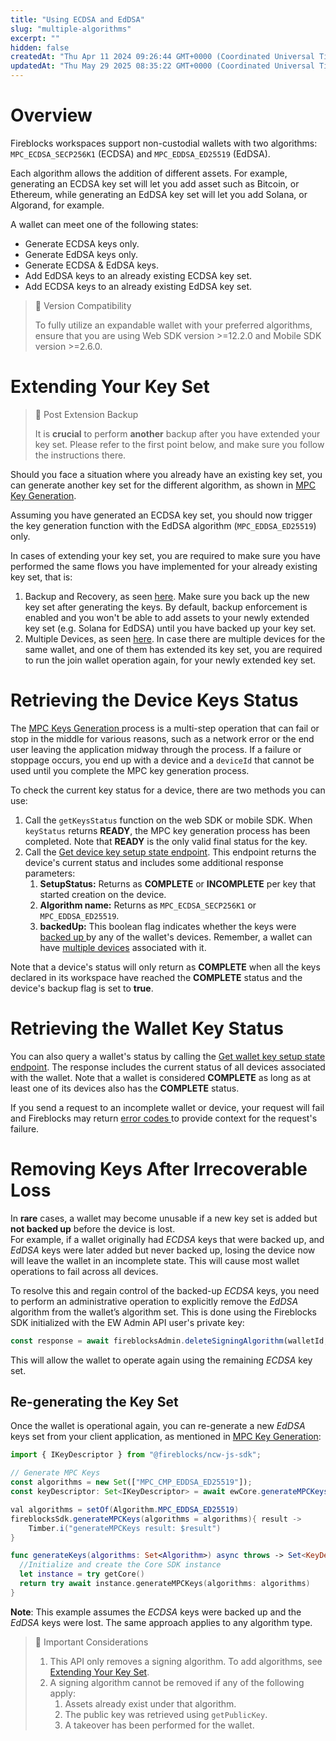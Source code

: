```yaml
---
title: "Using ECDSA and EdDSA"
slug: "multiple-algorithms"
excerpt: ""
hidden: false
createdAt: "Thu Apr 11 2024 09:26:44 GMT+0000 (Coordinated Universal Time)"
updatedAt: "Thu May 29 2025 08:35:22 GMT+0000 (Coordinated Universal Time)"
---
```

# Overview

Fireblocks workspaces support non-custodial wallets with two algorithms: `MPC_ECDSA_SECP256K1` (ECDSA) and `MPC_EDDSA_ED25519` (EdDSA). 

Each algorithm allows the addition of different assets. For example, generating an ECDSA key set will let you add asset such as Bitcoin, or Ethereum, while generating an EdDSA key set will let you add Solana, or Algorand, for example.

A wallet can meet one of the following states:

- Generate ECDSA keys only.
- Generate EdDSA keys only.
- Generate ECDSA & EdDSA keys.
- Add EdDSA keys to an already existing ECDSA key set.
- Add ECDSA keys to an already existing EdDSA key set.

> 🚧 Version Compatibility
> 
> To fully utilize an expandable wallet with your preferred algorithms, ensure that you are using Web SDK version >=12.2.0 and Mobile SDK version >=2.6.0.

# Extending Your Key Set

> 🚧 Post Extension Backup
> 
> It is **crucial** to perform **another** backup after you have extended your key set. Please refer to the first point below, and make sure you follow the instructions there.

Should you face a situation where you already have an existing key set, you can generate another key set for the different algorithm, as shown in [MPC Key Generation](doc:mpc-key-generation). 

Assuming you have generated an ECDSA key set, you should now trigger the key generation function with the EdDSA algorithm (`MPC_EDDSA_ED25519`) only.

In cases of extending your key set, you are required to make sure you have performed the same flows you have implemented for your already existing key set, that is:

1. Backup and Recovery, as seen [here](https://ncw-developers.fireblocks.com/docs/backup-recovery-1). Make sure you back up the new key set after generating the keys. By default, backup enforcement is enabled and you won't be able to add assets to your newly extended key set (e.g. Solana for EdDSA) until you have backed up your key set.
2. Multiple Devices, as seen [here](https://ncw-developers.fireblocks.com/docs/multiple-devices). In case there are multiple devices for the same wallet, and one of them has extended its key set, you are required to run the join wallet operation again, for your newly extended key set.

# Retrieving the Device Keys Status

The [MPC Keys Generation ](https://ncw-developers.fireblocks.com/docs/mpc-key-generation#key-generation) process is a multi-step operation that can fail or stop in the middle for various reasons, such as a network error or the end user leaving the application midway through the process. If a failure or stoppage occurs, you end up with a device and a `deviceId` that cannot be used until you complete the MPC key generation process.

To check the current key status for a device, there are two methods you can use:

1. Call the `getKeysStatus` function on the web SDK or mobile SDK. When `keyStatus` returns **READY**, the MPC key generation process has been completed. Note that **READY** is the only valid final status for the key.
2. Call the [Get device key setup state endpoint](https://developers.fireblocks.com/reference/getdevicesetupstate). This endpoint returns the device's current status and includes some additional response parameters:
   1. **SetupStatus:** Returns as **COMPLETE** or **INCOMPLETE** per key that started creation on the device.
   2. **Algorithm name:** Returns as `MPC_ECDSA_SECP256K1` or `MPC_EDDSA_ED25519`.
   3. **backedUp:** This boolean flag indicates whether the keys were [backed up ](https://ncw-developers.fireblocks.com/docs/backup-recovery-1) by any of the wallet's devices. Remember, a wallet can have [multiple devices](https://ncw-developers.fireblocks.com/docs/multiple-devices) associated with it.

Note that a device's status will only return as **COMPLETE** when all the keys declared in its workspace have reached the **COMPLETE** status and the device's backup flag is set to **true**.

# Retrieving the Wallet Key Status

You can also query a wallet's status by calling the [Get wallet key setup state endpoint](https://developers.fireblocks.com/reference/getwalletsetupstate). The response includes the current status of all devices associated with the wallet. Note that a wallet is considered **COMPLETE** as long as at least one of its devices also has the **COMPLETE** status.

If you send a request to an incomplete wallet or device, your request will fail and Fireblocks may return [error codes ](https://ncw-developers.fireblocks.com/docs/api-errors) to provide context for the request's failure.

# Removing Keys After Irrecoverable Loss

In **rare** cases, a wallet may become unusable if a new key set is added but **not backed up** before the device is lost.  
For example, if a wallet originally had _ECDSA_ keys that were backed up, and _EdDSA_ keys were later added but never backed up, losing the device now will leave the wallet in an incomplete state. This will cause most wallet operations to fail across all devices.

To resolve this and regain control of the backed-up _ECDSA_ keys, you need to perform an administrative operation to explicitly remove the _EdDSA_ algorithm from the wallet’s algorithm set. This is done using the Fireblocks SDK initialized with the EW Admin API user's private key:

```javascript
const response = await fireblocksAdmin.deleteSigningAlgorithm(walletId, [SigningAlgorithm.MPC_EDDSA_ED25519])
```

This will allow the wallet to operate again using the remaining _ECDSA_ key set.

## Re-generating the Key Set

Once the wallet is operational again, you can re-generate a new _EdDSA_ keys set from your client application, as mentioned in [MPC Key Generation](https://ncw-developers.fireblocks.com/docs/mpc-key-generation):

```javascript Web
import { IKeyDescriptor } from "@fireblocks/ncw-js-sdk";

// Generate MPC Keys
const algorithms = new Set(["MPC_CMP_EDDSA_ED25519"]);
const keyDescriptor: Set<IKeyDescriptor> = await ewCore.generateMPCKeys(algorithms);
```
```java Android
val algorithms = setOf(Algorithm.MPC_EDDSA_ED25519)
fireblocksSdk.generateMPCKeys(algorithms = algorithms){ result ->
    Timber.i("generateMPCKeys result: $result")
}
```
```swift iOS
func generateKeys(algorithms: Set<Algorithm>) async throws -> Set<KeyDescriptor> {
  //Initialize and create the Core SDK instance
  let instance = try getCore()
  return try await instance.generateMPCKeys(algorithms: algorithms)
}

```

**Note**: This example assumes the _ECDSA_ keys were backed up and the _EdDSA_ keys were lost. The same approach applies to any algorithm type.

> 📘 Important Considerations
> 
> 1. This API only removes a signing algorithm. To add algorithms, see [Extending Your Key Set](doc:multiple-algorithms#extending-your-key-set).
> 2. A signing algorithm cannot be removed if any of the following apply:
>    1. Assets already exist under that algorithm.
>    2. The public key was retrieved using `getPublicKey`.
>    3. A takeover has been performed for the wallet.
